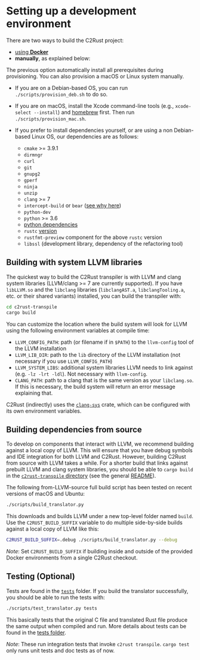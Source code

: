 # Setting up a development environment

There are two ways to build the C2Rust project:

- [using **Docker**](../docker/)
- **manually**, as explained below:

The previous option automatically install all prerequisites during provisioning. You can also provision a macOS or Linux system manually.

- If you are on a Debian-based OS, you can run `./scripts/provision_deb.sh` to do so.

- If you are on macOS, install the Xcode command-line tools
(e.g., `xcode-select --install`) and [homebrew](https://brew.sh/) first.
Then run `./scripts/provision_mac.sh`.

- If you prefer to install dependencies yourself, or are using a non Debian-based Linux OS, our dependencies are as follows:
  - `cmake` >= 3.9.1
  - `dirmngr`
  - `curl`
  - `git`
  - `gnupg2`
  - `gperf`
  - `ninja`
  - `unzip`
  - `clang` >= 7
  - `intercept-build` or `bear` ([see why here](../README.md#generating-compilecommandsjson-files))
  - `python-dev`
  - `python` >= 3.6
  - [python dependencies](../scripts/requirements.txt)
  - `rustc` [version](../rust-toolchain)
  - `rustfmt-preview` component for the above `rustc` version
  - `libssl` (development library, dependency of the refactoring tool)

## Building with system LLVM libraries

The quickest way to build the C2Rust transpiler
is with LLVM and clang system libraries (LLVM/clang >= 7 are currently supported).
If you have `libLLVM.so` and the `libclang` libraries (`libclangAST.a`, `libclangTooling.a`, etc. or their shared variants) installed,
you can build the transpiler with:

```sh
cd c2rust-transpile
cargo build
```

You can customize the location where the build system will look for LLVM using the following environment variables at compile time:

- `LLVM_CONFIG_PATH`: path (or filename if in `$PATH`) to the `llvm-config` tool of the LLVM installation
- `LLVM_LIB_DIR`: path to the `lib` directory of the LLVM installation (not necessary if you use `LLVM_CONFIG_PATH`)
- `LLVM_SYSTEM_LIBS`: additional system libraries LLVM needs to link against (e.g. `-lz -lrt -ldl`). Not necessary with `llvm-config`.
- `CLANG_PATH`: path to a clang that is the same version as your `libclang.so`.
  If this is necessary, the build system will return an error message explaining that.

C2Rust (indirectly) uses the [`clang-sys`](https://crates.io/crates/clang-sys) crate,
which can be configured with its own environment variables.

## Building dependencies from source

To develop on components that interact with LLVM,
we recommend building against a local copy of LLVM.
This will ensure that you have debug symbols and IDE integration for both LLVM and C2Rust.
However, building C2Rust from source with LLVM takes a while.
For a shorter build that links against prebuilt LLVM and clang system libraries,
you should be able to `cargo build` in the [`c2rust-transpile` directory](../c2rust-transpile/)
(see the general [README](../README.md)).

The following from-LLVM-source full build script
has been tested on recent versions of macOS and Ubuntu:

```sh
./scripts/build_translator.py
```

This downloads and builds LLVM under a new top-level folder named `build`.
Use the `C2RUST_BUILD_SUFFIX` variable to do multiple side-by-side builds
against a local copy of LLVM like this:

```sh
C2RUST_BUILD_SUFFIX=.debug ./scripts/build_translator.py --debug
```

*Note*: Set `C2RUST_BUILD_SUFFIX` if building inside and outside of the provided Docker environments from a single C2Rust checkout.

## Testing (Optional)

Tests are found in the [`tests`](../tests/) folder.
If you build the translator successfully, you should be able to run the tests with:

```sh
./scripts/test_translator.py tests
```

This basically tests that the original C file and translated Rust file
produce the same output when compiled and run.
More details about tests can be found in the [tests folder](../tests/).

*Note*: These run integration tests that invoke `c2rust transpile`.
`cargo test` only runs unit tests and doc tests as of now.
